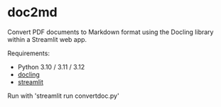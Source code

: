 # doc2md
Convert PDF documents to Markdown format using the Docling library within a Streamlit web app.

Requirements:
- Python 3.10 / 3.11 / 3.12 
- [docling](https://github.com/DS4SD/docling)
- [streamlit](https://streamlit.io)

Run with 'streamlit run convertdoc.py'
